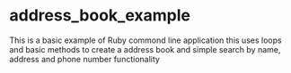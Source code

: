 # address_book_example
This is a basic example of Ruby commond line application
this uses loops and basic methods to create a address book and simple search by name, address and phone number functionality 
